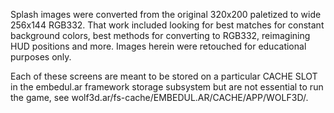 Splash images were converted from the original 320x200 paletized to wide 256x144
RGB332. That work included looking for best matches for constant background
colors, best methods for converting to RGB332, reimagining HUD positions and
more. Images herein were retouched for educational purposes only.

Each of these screens are meant to be stored on a particular CACHE SLOT in the 
embedul.ar framework storage subsystem but are not essential to run the game,
see wolf3d.ar/fs-cache/EMBEDUL.AR/CACHE/APP/WOLF3D/.
